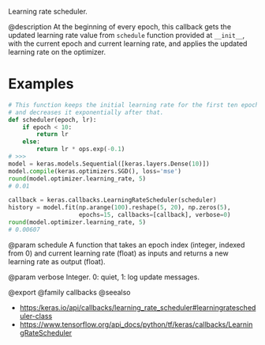 Learning rate scheduler.

@description
At the beginning of every epoch, this callback gets the updated learning
rate value from `schedule` function provided at `__init__`, with the current
epoch and current learning rate, and applies the updated learning rate on
the optimizer.

# Examples
```python
# This function keeps the initial learning rate for the first ten epochs
# and decreases it exponentially after that.
def scheduler(epoch, lr):
    if epoch < 10:
        return lr
    else:
        return lr * ops.exp(-0.1)
# >>>
model = keras.models.Sequential([keras.layers.Dense(10)])
model.compile(keras.optimizers.SGD(), loss='mse')
round(model.optimizer.learning_rate, 5)
# 0.01
```

```python
callback = keras.callbacks.LearningRateScheduler(scheduler)
history = model.fit(np.arange(100).reshape(5, 20), np.zeros(5),
                    epochs=15, callbacks=[callback], verbose=0)
round(model.optimizer.learning_rate, 5)
# 0.00607
```

@param schedule
A function that takes an epoch index (integer, indexed from 0)
and current learning rate (float) as inputs and returns a new
learning rate as output (float).

@param verbose
Integer. 0: quiet, 1: log update messages.

@export
@family callbacks
@seealso
+ <https:/keras.io/api/callbacks/learning_rate_scheduler#learningratescheduler-class>
+ <https://www.tensorflow.org/api_docs/python/tf/keras/callbacks/LearningRateScheduler>
